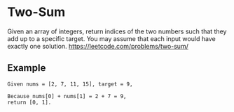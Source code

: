 # Two-Sum

Given an array of integers, return indices of the two numbers such that they add up to a specific target. You may assume that each input would have exactly one solution. https://leetcode.com/problems/two-sum/

## Example
```
Given nums = [2, 7, 11, 15], target = 9,

Because nums[0] + nums[1] = 2 + 7 = 9,
return [0, 1].
```
